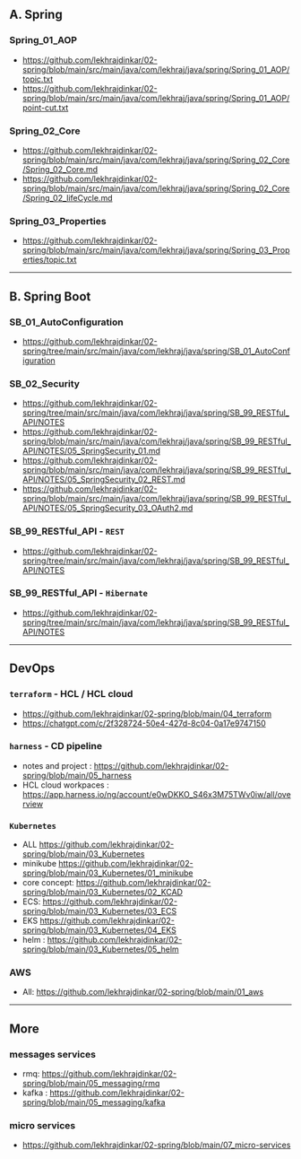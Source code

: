 ## A. Spring

### Spring_01_AOP
- https://github.com/lekhrajdinkar/02-spring/blob/main/src/main/java/com/lekhraj/java/spring/Spring_01_AOP/topic.txt
- https://github.com/lekhrajdinkar/02-spring/blob/main/src/main/java/com/lekhraj/java/spring/Spring_01_AOP/point-cut.txt

### Spring_02_Core
- https://github.com/lekhrajdinkar/02-spring/blob/main/src/main/java/com/lekhraj/java/spring/Spring_02_Core/Spring_02_Core.md
- https://github.com/lekhrajdinkar/02-spring/blob/main/src/main/java/com/lekhraj/java/spring/Spring_02_Core/Spring_02_lifeCycle.md

### Spring_03_Properties
- https://github.com/lekhrajdinkar/02-spring/blob/main/src/main/java/com/lekhraj/java/spring/Spring_03_Properties/topic.txt

***

## B. Spring Boot
### SB_01_AutoConfiguration
- https://github.com/lekhrajdinkar/02-spring/tree/main/src/main/java/com/lekhraj/java/spring/SB_01_AutoConfiguration

### SB_02_Security
- https://github.com/lekhrajdinkar/02-spring/tree/main/src/main/java/com/lekhraj/java/spring/SB_99_RESTful_API/NOTES
- https://github.com/lekhrajdinkar/02-spring/blob/main/src/main/java/com/lekhraj/java/spring/SB_99_RESTful_API/NOTES/05_SpringSecurity_01.md
- https://github.com/lekhrajdinkar/02-spring/blob/main/src/main/java/com/lekhraj/java/spring/SB_99_RESTful_API/NOTES/05_SpringSecurity_02_REST.md
- https://github.com/lekhrajdinkar/02-spring/blob/main/src/main/java/com/lekhraj/java/spring/SB_99_RESTful_API/NOTES/05_SpringSecurity_03_OAuth2.md

### SB_99_RESTful_API  - `REST`
- https://github.com/lekhrajdinkar/02-spring/tree/main/src/main/java/com/lekhraj/java/spring/SB_99_RESTful_API/NOTES

### SB_99_RESTful_API - `Hibernate`
- https://github.com/lekhrajdinkar/02-spring/tree/main/src/main/java/com/lekhraj/java/spring/SB_99_RESTful_API/NOTES

***

## DevOps
### `terraform` - HCL / HCL cloud
- https://github.com/lekhrajdinkar/02-spring/blob/main/04_terraform
- https://chatgpt.com/c/2f328724-50e4-427d-8c04-0a17e9747150

### `harness` - CD pipeline
- notes and project : https://github.com/lekhrajdinkar/02-spring/blob/main/05_harness
- HCL cloud workpaces : https://app.harness.io/ng/account/e0wDKKO_S46x3M75TWv0iw/all/overview

### `Kubernetes`
- ALL https://github.com/lekhrajdinkar/02-spring/blob/main/03_Kubernetes 
- minikube https://github.com/lekhrajdinkar/02-spring/blob/main/03_Kubernetes/01_minikube
- core concept: https://github.com/lekhrajdinkar/02-spring/blob/main/03_Kubernetes/02_KCAD
- ECS: https://github.com/lekhrajdinkar/02-spring/blob/main/03_Kubernetes/03_ECS
- EKS https://github.com/lekhrajdinkar/02-spring/blob/main/03_Kubernetes/04_EKS
- helm : https://github.com/lekhrajdinkar/02-spring/blob/main/03_Kubernetes/05_helm

### AWS
- All: https://github.com/lekhrajdinkar/02-spring/blob/main/01_aws

***

## More

### messages services
- rmq: https://github.com/lekhrajdinkar/02-spring/blob/main/05_messaging/rmq
- kafka : https://github.com/lekhrajdinkar/02-spring/blob/main/05_messaging/kafka


### micro services
- https://github.com/lekhrajdinkar/02-spring/blob/main/07_micro-services